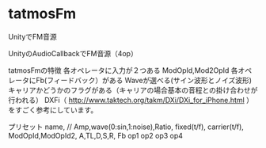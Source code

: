 # tatmosFm
UnityでFM音源

UnityのAudioCallbackでFM音源（4op）

tatmosFmの特徴
各オペレータに入力が２つある ModOpId,Mod2OpId
各オペレータにFb(フィードバック）がある
Waveが選べる(サイン波形とノイズ波形)
キャリアかどうかのフラグがある（キャリアの場合基本の音程との掛け合わせが行われる）
DXFi（ http://www.taktech.org/takm/DXi/DXi_for_iPhone.html ）
をすごく参考にしています。

プリセット
name, 
//    Amp,wave(0:sin,1:noise),Ratio, fixed(t/f), carrier(t/f), ModOpId,ModOpId2, A,TL,D,S,R, Fb
op1
op2
op3
op4
